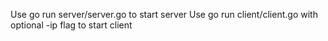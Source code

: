 Use go run server/server.go to start server
Use go run client/client.go with optional -ip flag to start client